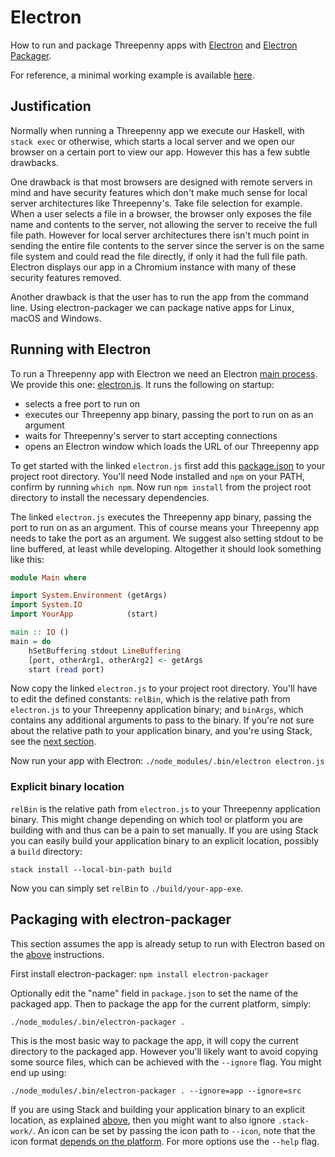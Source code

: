 # Electron
How to run and package Threepenny apps with [Electron](https://electron.atom.io)
and
[Electron Packager](https://github.com/electron-userland/electron-packager#electron-packager).

For reference, a minimal working example is available
[here](https://github.com/barischj/threepenny-gui-electron-example).

## Justification
Normally when running a Threepenny app we execute our Haskell, with `stack exec`
or otherwise, which starts a local server and we open our browser on a certain
port to view our app. However this has a few subtle drawbacks.

One drawback is that most browsers are designed with remote servers in mind and
have security features which don't make much sense for local server
architectures like Threepenny's. Take file selection for example. When a user
selects a file in a browser, the browser only exposes the file name and contents
to the server, not allowing the server to receive the full file path. However
for local server architectures there isn't much point in sending the entire file
contents to the server since the server is on the same file system and could
read the file directly, if only it had the full file path. Electron displays our
app in a Chromium instance with many of these security features removed.

Another drawback is that the user has to run the app from the command line.
Using electron-packager we can package native apps for Linux, macOS and Windows.

## Running with Electron
To run a Threepenny app with Electron we need an Electron
[main process](https://electron.atom.io/docs/tutorial/quick-start/#main-process).
We provide this one: [electron.js](./electron/electron.js). It runs the
following on startup:
- selects a free port to run on
- executes our Threepenny app binary, passing the port to run on as an argument
- waits for Threepenny's server to start accepting connections
- opens an Electron window which loads the URL of our Threepenny app

To get started with the linked `electron.js` first add
this [package.json]('./electron/package.json') to your project root directory.
You'll need Node installed and `npm` on your PATH, confirm by running `which
npm`. Now run `npm install` from the project root directory to install the
necessary dependencies.

The linked `electron.js` executes the Threepenny app binary, passing the port to
run on as an argument. This of course means your Threepenny app needs to take
the port as an argument. We suggest also setting stdout to be line buffered, at
least while developing. Altogether it should look something like this:

```Haskell
module Main where

import System.Environment (getArgs)
import System.IO
import YourApp            (start)

main :: IO ()
main = do
    hSetBuffering stdout LineBuffering
    [port, otherArg1, otherArg2] <- getArgs
    start (read port)
```

Now copy the linked `electron.js` to your project root directory. You'll have to
edit the defined constants: `relBin`, which is the relative path from
`electron.js` to your Threepenny application binary; and `binArgs`, which
contains any additional arguments to pass to the binary. If you're not sure
about the relative path to your application binary, and you're using Stack, see
the [next section](#explicit-binary-location).

Now run your app with Electron: `./node_modules/.bin/electron electron.js`

### Explicit binary location
`relBin` is the relative path from `electron.js` to your Threepenny application
binary. This might change depending on which tool or platform you are building
with and thus can be a pain to set manually. If you are using Stack you can
easily build your application binary to an explicit location, possibly a `build`
directory:

```stack install --local-bin-path build```

Now you can simply set `relBin` to `./build/your-app-exe`.

## Packaging with electron-packager
This section assumes the app is already setup to run with Electron based on
the [above](#running-with-electron) instructions.

First install electron-packager: `npm install electron-packager`

Optionally edit the "name" field in `package.json` to set the name of the
packaged app. Then to package the app for the current platform, simply:

```
./node_modules/.bin/electron-packager .
```

This is the most basic way to package the app, it will copy the current
directory to the packaged app. However you'll likely want to avoid copying some
source files, which can be achieved with the `--ignore` flag. You might end up
using:

```
./node_modules/.bin/electron-packager . --ignore=app --ignore=src
```

If you are using Stack and building your application binary to an explicit
location, as explained [above](#explicit-binary-location), then you might want
to also ignore `.stack-work/`. An icon can be set by passing the icon path to
`--icon`, note that the icon format
[depends on the platform](https://github.com/electron-userland/electron-packager/blob/master/docs/api.md#icon).
For more options use the `--help` flag.
